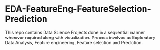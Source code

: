 # EDA-FeatureEng-FeatureSelection-Prediction
This repo contains Data Science Projects done in a sequential manner wherever required along with visualization. Process involves as Exploratory Data Analysis, Feature engineering, Feature selection and Prediction.
